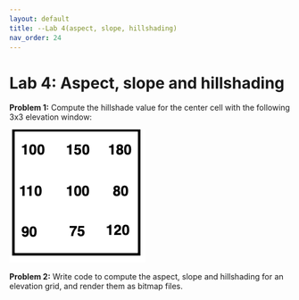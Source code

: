 ```yaml
---
layout: default 
title: --Lab 4(aspect, slope, hillshading)
nav_order: 24
---
```


# Lab 4: Aspect, slope and hillshading 


__Problem 1:__ Compute the hillshade value for the center cell with the following 3x3 elevation window: 

![](hillshade.png)

__Problem 2:__ Write code to compute the aspect, slope and hillshading for an elevation grid, and render them as bitmap files. 
